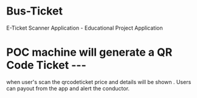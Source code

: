 # Bus-Ticket

E-Ticket Scanner Application - Educational Project Application

# POC machine will generate a QR Code Ticket ---

when user's scan the qrcodeticket price and details will be shown .
Users can payout from the app and alert the conductor.   
